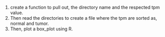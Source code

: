 1. create a function to pull out, the directory name and the respected tpm value.
2. Then read the directories to create a file where the tpm are sorted as, normal and tumor.
3. Then, plot a box_plot using R.
